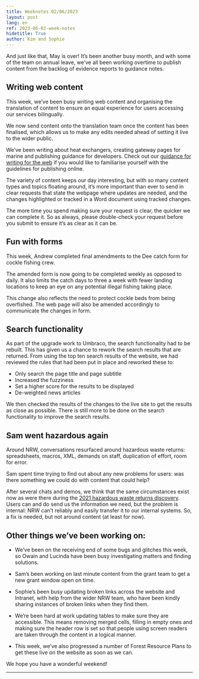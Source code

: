 ```yaml
---
title: Weeknotes 02/06/2023
layout: post
lang: en
ref: 2023-06-02-week-notes
hidetitle: True
author: Kim and Sophie
---
```


And just like that, May is over! It’s been another busy month, and with some of the team on annual leave, we’ve all been working overtime to publish content from the backlog of evidence reports to guidance notes.

## Writing web content

This week, we’ve been busy writing web content and organising the translation of content to ensure an equal experience for users accessing our services bilingually. 

We now send content onto the translation team once the content has been finalised, which allows us to make any edits needed ahead of setting it live to the wider public. 

We’ve been writing about heat exchangers, creating gateway pages for marine and publishing guidance for developers. Check out our [guidance for writing for the web]( https://naturalresources.wales/footer-links/writing-accessible-documents/?lang=en) if you would like to familiarise yourself with the guidelines for publishing online.

The variety of content keeps our day interesting, but with so many content types and topics floating around, it’s more important than ever to send in clear requests that state the webpage where updates are needed, and the changes highlighted or tracked in a Word document using tracked changes. 

The more time you spend making sure your request is clear, the quicker we can complete it. So as always, please double-check your request before you submit to ensure it’s as clear as it can be.


## Fun with forms

This week, Andrew completed final amendments to the Dee catch form for cockle fishing crew. 

The amended form is now going to be completed weekly as opposed to daily. It also limits the catch days to three a week with fewer landing locations to keep an eye on any potential illegal fishing taking place. 

This change also reflects the need to protect cockle beds from being overfished. The web page will also be amended accordingly to communicate the changes in form.

## Search functionality

As part of the upgrade work to Umbraco, the search functionality had to be rebuilt. This has given us a chance to rework the search results that are returned. From using the top ten search results of the website, we had reviewed the rules that had been put in place and reworked these to:

+ Only search the page title and page subtitle
+ Increased the fuzziness 
+ Set a higher score for the results to be displayed
+ De-weighted news articles

We then checked the results of the changes to the live site to get the results as close as possible. There is still more to be done on the search functionality to improve the search results. 

## Sam went hazardous again

Around NRW, conversations resurfaced around hazardous waste returns: spreadsheets, macros, XML, demands on staff, duplication of effort, room for error. 

Sam spent time trying to find out about any new problems for users: was there something we could do with content that could help?  

After several chats and demos, we think that the same circumstances exist now as were there during the [2021 hazardous waste returns discovery]( https://digitalpublicservices.gov.wales/bringing-our-digital-strategy-to-life/). Users can and do send us the information we need, but the problem is internal: NRW can’t reliably and easily transfer it to our internal systems. So, a fix is needed, but not around content (at least for now). 

## Other things we’ve been working on:

+ We’ve been on the receiving end of some bugs and glitches this week, so Owain and Lucinda have been busy investigating matters and finding solutions.

+ Sam’s been working on last minute content from the grant team to get a new grant window open on time.

+ Sophie’s been busy updating broken links across the website and Intranet, with help from the wider NRW team, who have been kindly sharing instances of broken links when they find them.

+ We’re been hard at work updating tables to make sure they are accessible. This means removing merged cells, filling in empty ones and making sure the header row is set so that people using screen readers are taken through the content in a logical manner.

+ This week, we’ve also progressed a number of Forest Resource Plans to get these live on the website as soon as we can.


We hope you have a wonderful weekend!

---- 
